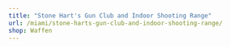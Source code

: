 ```yaml
---
title: "Stone Hart's Gun Club and Indoor Shooting Range"
url: /miami/stone-harts-gun-club-and-indoor-shooting-range/
shop: Waffen
---
```


